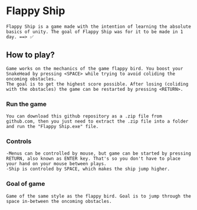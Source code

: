 # Flappy Ship
    Flappy Ship is a game made with the intention of learning the absolute basics of unity. The goal of Flappy Ship was for it to be made in 1 day. ==> ✅

## How to play?
    Game works on the mechanics of the game flappy bird. You boost your SnakeHead by pressing <SPACE> while trying to avoid coliding the oncoming obstacles. 
    The goal is to get the highest score possible. After losing (coliding with the obstacles) the game can be restarted by pressing <RETURN>.

### Run the game
    You can download this github repository as a .zip file from github.com, then you just need to extract the .zip file into a folder and run the "Flappy Ship.exe" file.
    
### Controls
    -Menus can be controlled by mouse, but game can be started by pressing RETURN, also known as ENTER key. That's so you don't have to place your hand on your mouse between plays.
    -Ship is controled by SPACE, which makes the ship jump higher.

### Goal of game
    Game of the same style as the flappy bird. Goal is to jump through the space in-between the oncoming obstacles.
